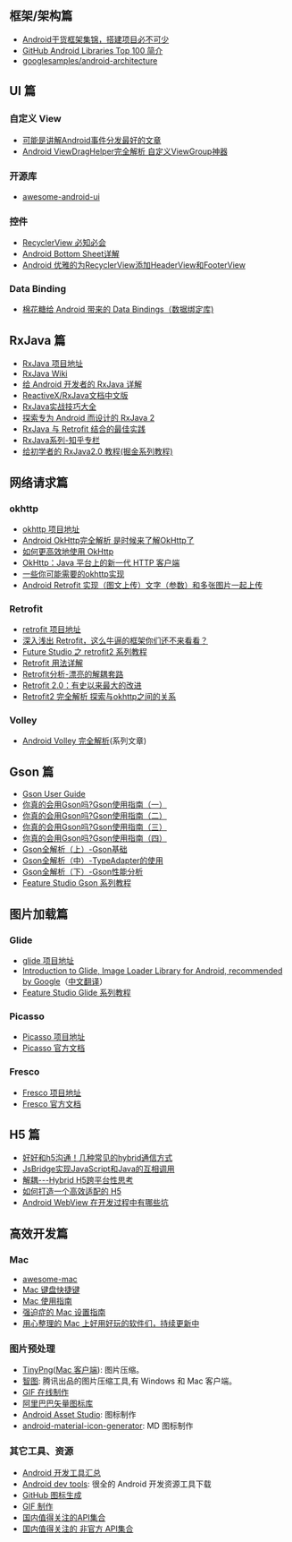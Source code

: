 
## 框架/架构篇
* [Android干货框架集锦，搭建项目必不可少](http://mp.weixin.qq.com/s?__biz=MzI3MDE0NzYwNA==&mid=2651434361&idx=1&sn=b19426a123dd9dd14b89f451a158a2a7&chksm=f1288402c65f0d14c838bb5913aaa7fb6cc128a509c4f2e92c76699a8c7863836d5d7b194c8c&mpshare=1&scene=1&srcid=1228WQF5SkS5NBGZqrbgibMf#rd)
* [GitHub Android Libraries Top 100 简介](https://github.com/Freelander/Android_Data/blob/master/Android-Librarys-Top-100.md)
* [googlesamples/android-architecture](https://github.com/googlesamples/android-architecture)

## UI 篇
### 自定义 View
* [可能是讲解Android事件分发最好的文章](http://www.jianshu.com/p/2be492c1df96)
* [Android ViewDragHelper完全解析 自定义ViewGroup神器](http://blog.csdn.net/lmj623565791/article/details/46858663)

### 开源库
* [awesome-android-ui](https://github.com/wasabeef/awesome-android-ui)

### 控件
* [RecyclerView 必知必会](http://mp.weixin.qq.com/s/CzrKotyupXbYY6EY2HP_dA)
* [Android Bottom Sheet详解](http://blog.csdn.net/qibin0506/article/details/51002241)
* [Android 优雅的为RecyclerView添加HeaderView和FooterView](http://blog.csdn.net/lmj623565791/article/details/51854533)

###  Data Binding
* [棉花糖给 Android 带来的 Data Bindings（数据绑定库)](https://realm.io/cn/news/data-binding-android-boyar-mount/)

## RxJava 篇

* [RxJava 项目地址](https://github.com/ReactiveX/RxJava)
* [RxJava Wiki](https://github.com/ReactiveX/rxjava/wiki)
* [给 Android 开发者的 RxJava 详解](https://gank.io/post/560e15be2dca930e00da1083)
* [ReactiveX/RxJava文档中文版](https://mcxiaoke.gitbooks.io/rxdocs/content/index.html)
* [ RxJava实战技巧大全](http://blog.csdn.net/dd864140130/article/details/52714272)
* [探索专为 Android 而设计的 RxJava 2](https://realm.io/cn/news/gotocph-jake-wharton-exploring-rxjava2-android/)
* [RxJava 与 Retrofit 结合的最佳实践](http://gank.io/post/56e80c2c677659311bed9841)
* [RxJava系列-知乎专栏](https://zhuanlan.zhihu.com/p/20687178)
* [给初学者的 RxJava2.0 教程(掘金系列教程)](https://gold.xitu.io/user/573dba2171cfe448aa97b7b0)

## 网络请求篇

### okhttp
* [okhttp 项目地址](https://github.com/square/okhttp)
* [ Android OkHttp完全解析 是时候来了解OkHttp了](http://blog.csdn.net/lmj623565791/article/details/47911083)
* [如何更高效地使用 OkHttp](http://brucezz.itscoder.com/effective-okhttp)
* [OkHttp：Java 平台上的新一代 HTTP 客户端](https://www.ibm.com/developerworks/cn/java/j-lo-okhttp/)
* [一些你可能需要的okhttp实现](http://blog.csdn.net/qq_17766199/article/details/53186874)
* [Android Retrofit 实现（图文上传）文字（参数）和多张图片一起上传](http://blog.csdn.net/jdsjlzx/article/details/52246114)

### Retrofit
* [retrofit 项目地址](https://github.com/square/retrofit)
* [深入浅出 Retrofit，这么牛逼的框架你们还不来看看？](http://bugly.qq.com/bbs/forum.php?mod=viewthread&tid=1117)
* [Future Studio 之 retrofit2 系列教程](https://futurestud.io/tutorials/retrofit-2-basics-of-api-description)
* [Retrofit 用法详解](http://duanyytop.github.io/2016/08/06/Retrofit%E7%94%A8%E6%B3%95%E8%AF%A6%E8%A7%A3/)
* [Retrofit分析-漂亮的解耦套路](http://www.jianshu.com/p/45cb536be2f4)
* [Retrofit 2.0：有史以来最大的改进](http://www.jcodecraeer.com/a/anzhuokaifa/androidkaifa/2015/0915/3460.html)
* [Retrofit2 完全解析 探索与okhttp之间的关系](http://blog.csdn.net/lmj623565791/article/details/51304204)

### Volley
* [ Android Volley 完全解析](http://blog.csdn.net/guolin_blog/article/details/17482095)(系列文章)

## Gson 篇
* [Gson User Guide](https://github.com/google/gson/blob/master/UserGuide.md)
* [你真的会用Gson吗?Gson使用指南（一）](http://www.jianshu.com/p/e740196225a4)
* [你真的会用Gson吗?Gson使用指南（二）](http://www.jianshu.com/p/c88260adaf5e)
* [你真的会用Gson吗?Gson使用指南（三）](http://www.jianshu.com/p/0e40a52c0063)
* [你真的会用Gson吗?Gson使用指南（四）](http://www.jianshu.com/p/3108f1e44155)
* [Gson全解析（上）-Gson基础](http://www.jianshu.com/p/fc5c9cdf3aab)
* [Gson全解析（中）-TypeAdapter的使用](http://www.jianshu.com/p/8cc857583ff4)
* [Gson全解析（下）-Gson性能分析](http://www.jianshu.com/p/17a68d4fffbe)
* [Feature Studio Gson 系列教程](https://futurestud.io/tutorials/gson-getting-started-with-java-json-serialization-deserialization)


## 图片加载篇

### Glide
* [glide 项目地址](https://github.com/bumptech/glide)
* [Introduction to Glide, Image Loader Library for Android, recommended by Google](https://inthecheesefactory.com/blog/get-to-know-glide-recommended-by-google/en)（[中文翻译](http://jcodecraeer.com/a/anzhuokaifa/androidkaifa/2015/0327/2650.html)）
* [Feature Studio Glide 系列教程](https://futurestud.io/tutorials/glide-getting-started)

### Picasso
* [Picasso 项目地址](https://github.com/square/picasso)
* [Picasso 官方文档](http://square.github.io/picasso/)

### Fresco
* [Fresco 项目地址](https://github.com/facebook/fresco)
* [Fresco 官方文档](https://www.fresco-cn.org/docs/index.html)

## H5 篇
* [好好和h5沟通！几种常见的hybrid通信方式](http://zjutkz.net/2016/04/17/%E5%A5%BD%E5%A5%BD%E5%92%8Ch5%E6%B2%9F%E9%80%9A%EF%BC%81%E5%87%A0%E7%A7%8D%E5%B8%B8%E8%A7%81%E7%9A%84hybrid%E9%80%9A%E4%BF%A1%E6%96%B9%E5%BC%8F/)
* [JsBridge实现JavaScript和Java的互相调用](http://mp.weixin.qq.com/s?__biz=MzI1NjEwMTM4OA==&mid=2651231789&idx=1&sn=f11650ad0e18ddc12ece6e7559d5084c&scene=1&srcid=0513BWa7HuHjzPAeManB3w6C#rd)
* [解耦---Hybrid H5跨平台性思考](http://bugly.qq.com/bbs/forum.php?mod=viewthread&tid=1275)
* [如何打造一个高效适配的 H5](https://isux.tencent.com/how-to-make-webpage-fit-screen.html)
* [Android WebView 在开发过程中有哪些坑](https://www.zhihu.com/question/31316646)

## 高效开发篇

### Mac 
* [awesome-mac](https://github.com/jaywcjlove/awesome-mac)
* [Mac 键盘快捷键](https://support.apple.com/zh-cn/HT201236)
* [Mac 使用指南](http://www.jianshu.com/p/343a4ee97a19)
* [强迫症的 Mac 设置指南](https://github.com/macdao/ocds-guide-to-setting-up-mac#%E5%8A%9F%E8%83%BD%E9%94%AE)
* [用心整理的 Mac 上好用好玩的软件们，持续更新中](http://www.jianshu.com/p/b304515d225b)

### 图片预处理
* [TinyPng](https://tinypng.com/)([Mac 客户端](https://github.com/kyleduo/TinyPNG4Mac)): 图片压缩。
* [智图](http://zhitu.isux.us/): 腾讯出品的图片压缩工具,有 Windows 和 Mac 客户端。
* [GIF 在线制作](http://gifcreator.me/)
* [阿里巴巴矢量图标库](http://www.iconfont.cn/)
* [Android Asset Studio](https://romannurik.github.io/AndroidAssetStudio/): 图标制作
* [android-material-icon-generator](https://android-material-icon-generator.bitdroid.de/): MD 图标制作

### 其它工具、资源
* [Android 开发工具汇总](http://androidblog.cn/tools/)
* [Android dev tools](http://www.androiddevtools.cn/): 很全的 Android 开发资源工具下载 
* [GitHub 图标生成](http://shields.io/)
* [GIF 制作](http://ezgif.com/)
* [国内值得关注的API集合](http://www.jianshu.com/p/ecf037476603)
* [国内值得关注的 非官方 API集合](http://www.jianshu.com/p/02c723af2944)



